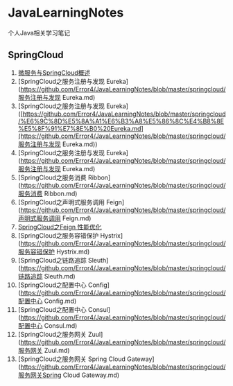 # JavaLearningNotes
个人Java相关学习笔记

## SpringCloud

1. [微服务与SpringCloud概述](https://github.com/Error4/JavaLearningNotes/blob/master/springcloud/微服务与SpringCloud概述.md)
2. [SpringCloud之服务注册与发现 Eureka](https://github.com/Error4/JavaLearningNotes/blob/master/springcloud/服务注册与发现 Eureka.md)
3. [SpringCloud之服务注册与发现 Eureka]([https://github.com/Error4/JavaLearningNotes/blob/master/springcloud/%E6%9C%8D%E5%8A%A1%E6%B3%A8%E5%86%8C%E4%B8%8E%E5%8F%91%E7%8E%B0%20Eureka.md](https://github.com/Error4/JavaLearningNotes/blob/master/springcloud/服务注册与发现 Eureka.md))
4. [SpringCloud之服务注册与发现 Eureka](https://github.com/Error4/JavaLearningNotes/blob/master/springcloud/服务注册与发现 Eureka.md)
5. [SpringCloud之服务消费 Ribbon](https://github.com/Error4/JavaLearningNotes/blob/master/springcloud/服务消费 Ribbon.md)
6. [SpringCloud之声明式服务调用 Feign](https://github.com/Error4/JavaLearningNotes/blob/master/springcloud/声明式服务调用 Feign.md)
7. [SpringCloud之Feign 性能优化](https://github.com/Error4/JavaLearningNotes/blob/master/springcloud/Feign性能优化.md)
8. [SpringCloud之服务容错保护 Hystrix](https://github.com/Error4/JavaLearningNotes/blob/master/springcloud/服务容错保护 Hystrix.md)
9. [SpringCloud之链路追踪 Sleuth](https://github.com/Error4/JavaLearningNotes/blob/master/springcloud/链路追踪 Sleuth.md)
10. [SpringCloud之配置中心 Config](https://github.com/Error4/JavaLearningNotes/blob/master/springcloud/配置中心 Config.md)
11. [SpringCloud之配置中心 Consul](https://github.com/Error4/JavaLearningNotes/blob/master/springcloud/配置中心 Consul.md)
12. [SpringCloud之服务网关 Zuul](https://github.com/Error4/JavaLearningNotes/blob/master/springcloud/服务网关 Zuul.md)
13. [SpringCloud之服务网关 Spring Cloud Gateway](https://github.com/Error4/JavaLearningNotes/blob/master/springcloud/服务网关Spring Cloud Gateway.md)

